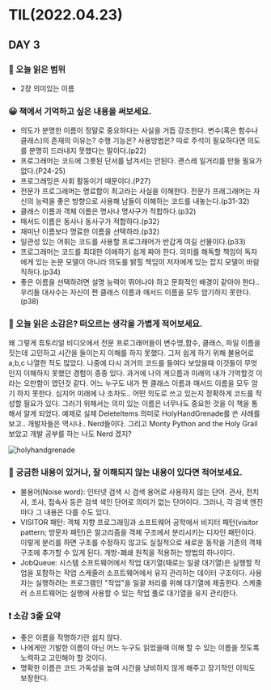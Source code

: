 # TIL(2022.04.23)
## DAY 3
### 📖 오늘 읽은 범위
-  2장 의미있는 이름

### 😀 책에서 기억하고 싶은 내용을 써보세요.
- 의도가 분명한 이름이 정말로 중요하다는 사실을 거듭 강조한다. 변수(혹은 함수나 클래스)의 존재의 이유는? 수행 기능은? 사용방법은? 따로 주석이 필요하다면 의도를 분명히 드러내지 못했다는 말이다.(p22)
- 프로그래머는 코드에 그릇된 단서를 남겨서는 안된다. 괜스레 일거리를 만들 필요가 없다.(P24-25)
- 프로그래밍은 사회 활동이기 때문이다.(P27)
- 전문가 프로그래머는 명료함이 최고라는 사실을 이해한다. 전문가 프래그래머는 자신의 능력을 좋은 방향으로 사용해 남들이 이해하는 코드를 내놓는다.(p31-32)
- 클래스 이름과 객체 이름은 명사나 명사구가 적합하다.(p32)
- 매서드 이름은 동사나 동사구가 적합하다.(p32)
- 재미난 이름보다 명료한 이름을 선택하라.(p32)
- 일관성 있는 어휘는 코드를 사용할 프로그래머가 반갑게 여길 선물이다.(p33)
- 프로그래머는 코드를 최대한 이애하기 쉽게 짜야 한다. 의미를 해독할 책임이 독자에게 있는 논문 모델이 아니라 의도를 밝힐 책임이 저자에게 있는 잡지 모델이 바람직하다.(p34)
- 좋은 이름을 선택하려면 설명 능력이 뛰어나야 하고 문화적인 배경이 같아야 한다.. 우리들 대사수는 자신이 짠 클래스 이름과 매서드 이름을 모두 암기하지 못한다.(p38)

### 🤔 오늘 읽은 소감은? 떠오르는 생각을 가볍게 적어보세요.
왜 그렇게 튜토리얼 비디오에서 전문 프로그래머들이 변수명,함수, 클래스, 파일 이름을 짓는데 고민하고 시간을 들이는지 이해를 하지 못했다.
그저 쉽게 하기 위해 불용어로 a,b,c 나열한 적도 많았다. 나중에 다시 과거의 코드를 들여다 보았을때 이것들이 무엇인지 이해하지 못했던 경험이 종종 있다.
과거에 나의 게으름과 미래의 내가 기억할것 이라는 오만함이 였던것 같다. 
어느 누구도 내가 짠 클래스 이름과 매서드 이름을 모두 암기 하지 못한다. 심지어 미래에 나 조차도.. 
어떤 의도로 쓰고 있는지 정확하게 코드를 작성할 필요가 있다. 그러기 위해서는 의미 있는 이름은 너무나도 중요한 것을 이 책을 통해서 알게 되었다. 
예제로 실제 DeleteItems 의미로 HolyHandGrenade를 쓴 사례를 보고.. 개발자들은 역시나.. Nerd들이다.
그리고 Monty Python and the Holy Grail 보았고 개발 공부를 하는 나도 Nerd 겠지?

![holyhandgrenade](https://user-images.githubusercontent.com/79802132/164892734-2890f95f-d595-457a-9f04-d303cac1a706.png)

### 🔎 궁금한 내용이 있거나, 잘 이해되지 않는 내용이 있다면 적어보세요.
- 불용어(Noise word): 인터넷 검색 시 검색 용어로 사용하지 않는 단어. 관사, 전치사, 조사, 접속사 등은 검색 색인 단어로 의미가 없는 단어이다. 그러나, 각 검색 엔진마다 그 내용은 다를 수도 있다.
- VISITOR 패턴: 객체 지향 프로그래밍과 소프트웨어 공학에서 비지터 패턴(visitor pattern; 방문자 패턴)은 알고리즘을 객체 구조에서 분리시키는 디자인 패턴이다. 이렇게 분리를 하면 구조를 수정하지 않고도 실질적으로 새로운 동작을 기존의 객체 구조에 추가할 수 있게 된다. 개방-폐쇄 원칙을 적용하는 방법의 하나이다.
- JobQueue: 시스템 소프트웨어에서 작업 대기열(때로는 일괄 대기열)은 실행할 작업을 포함하는 작업 스케줄러 소프트웨어에서 유지 관리하는 데이터 구조이다.
사용자는 실행하려는 프로그램인 "작업"을 일괄 처리를 위해 대기열에 제출한다. 스케줄러 소프트웨어는 실행에 사용할 수 있는 작업 풀로 대기열을 유지 관리한다.


###  ❗️ 소감 3줄 요약
- 좋은 이름을 작명하기란 쉽지 않다.
- 나에게만 기발한 이름이 아닌 어느 누구도 읽었을때 이해 할 수 있는 이름을 짓도록 노력하고 고민해야 할 것이다.
- 명확한 이름은 코드 가독성을 높여 시간을 낭비하지 않게 해주고 장기적인 이익도 보장한다. 
